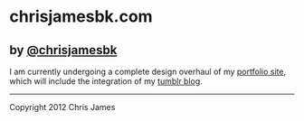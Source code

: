 # chrisjamesbk.com
## by [@chrisjamesbk](http://twitter.com/chrisjamesbk)

I am currently undergoing a complete design overhaul of my [portfolio site](http://chrisjamesbk.com), which will include the integration of my [tumblr blog](http://uiuxwebdevdesign.tumblr.com/).

---

Copyright 2012 Chris James